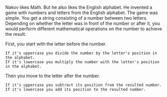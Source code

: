Nakov likes Math. But he also likes the English alphabet. He invented a game with numbers and letters from the English alphabet. The game was simple. You get a string consisting of a number between two letters. Depending on whether the letter was in front of the number or after it, you would perform different mathematical operations on the number to achieve the result.

First, you start with the letter before the number. 

	If it's uppercase you divide the number by the letter's position in the alphabet. 
	If it's lowercase you multiply the number with the letter's position in the alphabet. 

Then you move to the letter after the number. 

	If it's uppercase you subtract its position from the resulted number.
	If it's lowercase you add its position to the resulted number.

